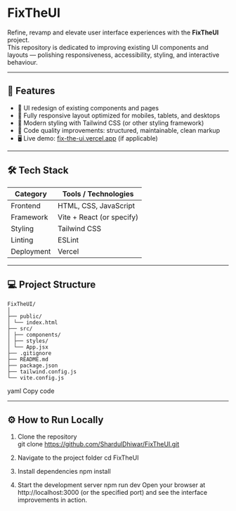 # FixTheUI

Refine, revamp and elevate user interface experiences with the **FixTheUI** project.  
This repository is dedicated to improving existing UI components and layouts — polishing responsiveness, accessibility, styling, and interactive behaviour.

---

## 🚀 Features

- 🎨 UI redesign of existing components and pages  
- 📱 Fully responsive layout optimized for mobiles, tablets, and desktops  
- 🧩 Modern styling with Tailwind CSS (or other styling framework)  
- 🔧 Code quality improvements: structured, maintainable, clean markup  
- 🖥️ Live demo: [fix-the-ui.vercel.app](https://fix-the-ui.vercel.app/) (if applicable)  

---

## 🛠️ Tech Stack

| Category       | Tools / Technologies   |
|----------------|------------------------|
| Frontend       | HTML, CSS, JavaScript  |
| Framework      | Vite + React (or specify) |
| Styling        | Tailwind CSS           |
| Linting        | ESLint                 |
| Deployment     | Vercel                 |

---

## 💻 Project Structure
```
FixTheUI/
│
├── public/
│ └── index.html
├── src/
│ ├── components/
│ ├── styles/
│ └── App.jsx
├── .gitignore
├── README.md
├── package.json
├── tailwind.config.js
└── vite.config.js
```
yaml
Copy code

---

## ⚙️ How to Run Locally

1. Clone the repository  
   git clone https://github.com/ShardulDhiwar/FixTheUI.git
   
2. Navigate to the project folder
   cd FixTheUI

3. Install dependencies
  npm install

4. Start the development server
  npm run dev
  Open your browser at http://localhost:3000 (or the specified port) and see the interface improvements in action.



